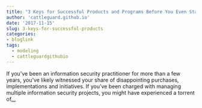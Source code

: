 ```yaml
---
title: "3 Keys for Successful Products and Programs Before You Even Start"
author: 'cattleguard.github.io'
date: '2017-11-15'
slug: 3-keys-for-successful-products
categories:
- bloglink
tags:
  - modeling
  - cattleguardgithubio
---
```


If you’ve been an information security practitioner for more than a few years, you’ve likely witnessed your share of disappointing purchases, implementations and initiatives. If you’ve been charged with managing multiple information security projects, you might have experienced a torrent of[... <i class="fas fa-external-link-alt"></i>](https://cattleguard.github.io/2017/11/15/product-and-program-success-before-you-start/)

